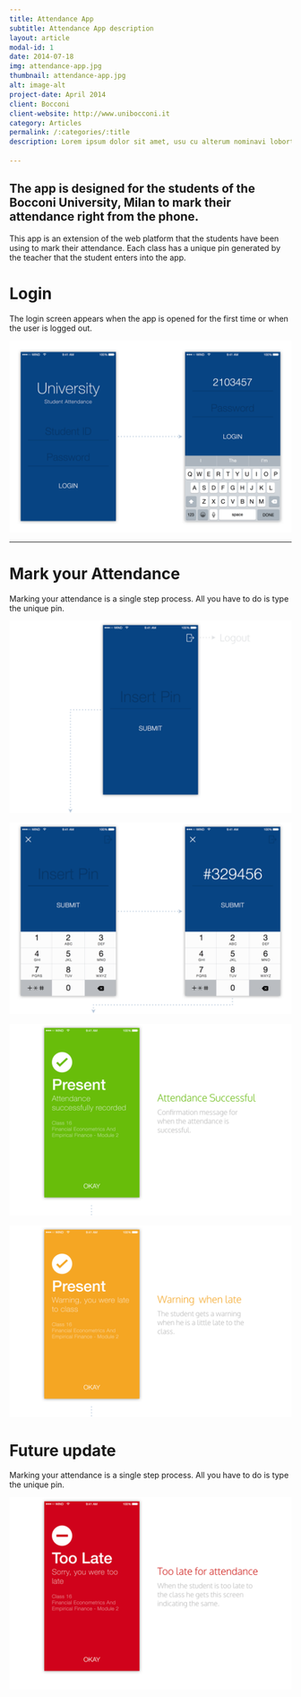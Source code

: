```yaml
---
title: Attendance App
subtitle: Attendance App description
layout: article
modal-id: 1
date: 2014-07-18
img: attendance-app.jpg
thumbnail: attendance-app.jpg
alt: image-alt
project-date: April 2014
client: Bocconi
client-website: http://www.unibocconi.it
category: Articles
permalink: /:categories/:title
description: Lorem ipsum dolor sit amet, usu cu alterum nominavi lobortis. At duo novum diceret. Tantas apeirian vix et, usu sanctus postulant inciderint ut, populo diceret necessitatibus in vim. Cu eum dicam feugiat noluisse.

---
```


The app is designed for the students of the Bocconi University, Milan to mark their attendance right from the phone.
---

This app is an extension of the web platform that the students have been using to mark their attendance. Each class has a unique pin generated by the teacher that the student enters into the app.

Login
===

The login screen appears when the app is opened for the first time or when the user is logged out.

![](/img/articles/attendance-app/1.png)

<hr>

Mark your Attendance
===

Marking your attendance is a single step process. All you have to do is type the unique pin.

![](/img/articles/attendance-app/2.png)

![](/img/articles/attendance-app/3.png)

![](/img/articles/attendance-app/4.png)

![](/img/articles/attendance-app/5.png)

Future update
===

Marking your attendance is a single step process. All you have to do is type the unique pin.

![](/img/articles/attendance-app/6.png)
